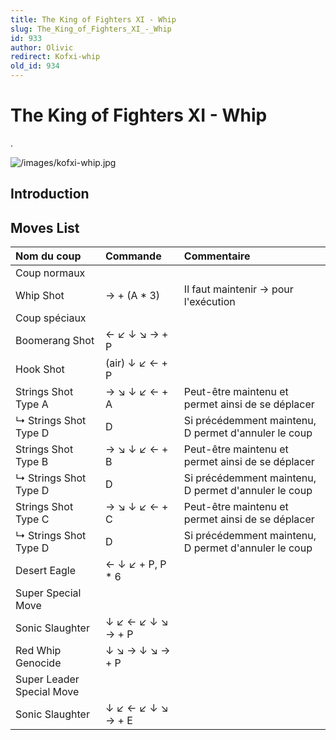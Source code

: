 ```yaml
---
title: The King of Fighters XI - Whip
slug: The_King_of_Fighters_XI_-_Whip
id: 933
author: Olivic
redirect: Kofxi-whip
old_id: 934
---
```


# The King of Fighters XI - Whip

.

![](/images/kofxi-whip.jpg "/images/kofxi-whip.jpg")

## Introduction

## Moves List

| Nom du coup               | Commande          | Commentaire                                          |
|:--------------------------|:------------------|:-----------------------------------------------------|
| Coup normaux              |                   |                                                      |
| Whip Shot                 | → + (A \* 3)      | Il faut maintenir → pour l'exécution                 |
| Coup spéciaux             |                   |                                                      |
| Boomerang Shot            | ← ↙ ↓ ↘ → + P     |                                                      |
| Hook Shot                 | (air) ↓ ↙ ← + P   |                                                      |
| Strings Shot Type A       | → ↘ ↓ ↙ ← + A     | Peut-être maintenu et permet ainsi de se déplacer    |
| ↳ Strings Shot Type D     | D                 | Si précédemment maintenu, D permet d'annuler le coup |
| Strings Shot Type B       | → ↘ ↓ ↙ ← + B     | Peut-être maintenu et permet ainsi de se déplacer    |
| ↳ Strings Shot Type D     | D                 | Si précédemment maintenu, D permet d'annuler le coup |
| Strings Shot Type C       | → ↘ ↓ ↙ ← + C     | Peut-être maintenu et permet ainsi de se déplacer    |
| ↳ Strings Shot Type D     | D                 | Si précédemment maintenu, D permet d'annuler le coup |
| Desert Eagle              | ← ↓ ↙ + P, P \* 6 |                                                      |
| Super Special Move        |                   |                                                      |
| Sonic Slaughter           | ↓ ↙ ← ↙ ↓ ↘ → + P |                                                      |
| Red Whip Genocide         | ↓ ↘ → ↓ ↘ → + P   |                                                      |
| Super Leader Special Move |                   |                                                      |
| Sonic Slaughter           | ↓ ↙ ← ↙ ↓ ↘ → + E |                                                      |
